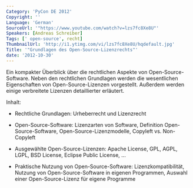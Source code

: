 ```yaml
---
Category: 'PyCon DE 2012'
Copyright: ''
Language: 'German'
SourceUrl: '"https://www.youtube.com/watch?v=lzs7fc8Xe8U"'
Speakers: [Andreas Schreiber]
Tags: [' open-source', recht]
ThumbnailUrl: 'http://i1.ytimg.com/vi/lzs7fc8Xe8U/hqdefault.jpg'
Title: '"Grundlagen des Open-Source-Lizenzrechts"'
date: '2012-10-30'
---
```

Ein kompakter Überblick über die rechtlichen Aspekte von Open-Source-Software.
Neben den rechtlichen Grundlagen werden die wesentlichen Eigenschaften von
Open-Source-Lizenzen vorgestellt. Außerdem werden einige verbreitete Lizenzen
detaillierter erläutert.

Inhalt:

- Rechtliche Grundlagen: Urheberrecht und Lizenzrecht

- Open-Source-Software: Lizenzarten von Software, Definition Open-Source-Software, Open-Source-Lizenzmodelle, Copyleft vs. Non-Copyleft

- Ausgewählte Open-Source-Lizenzen: Apache License, GPL, AGPL, LGPL, BSD License, Eclipse Public License, ...

- Praktische Nutzung von Open-Source-Software: Lizenzkompatibilität, Nutzung von Open-Source-Software in eigenen Programmen, Auswahl einer Open-Source-Lizenz für eigene Programme

